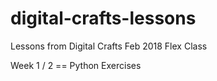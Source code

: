 # digital-crafts-lessons
Lessons from Digital Crafts Feb 2018 Flex Class

Week 1 / 2 == Python Exercises 
